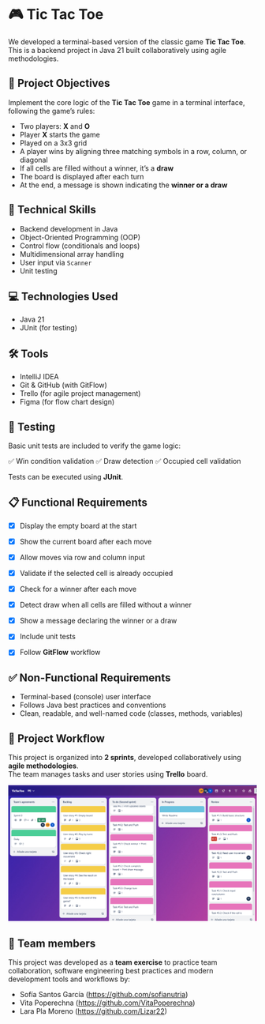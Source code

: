 # 🎮 Tic Tac Toe


We developed a terminal-based version of the classic game **Tic Tac Toe**. This is a backend project in Java 21 built collaboratively using agile methodologies.


## 📌 Project Objectives

Implement the core logic of the **Tic Tac Toe** game in a terminal interface, following the game’s rules:
- Two players: **X** and **O**
- Player **X** starts the game
- Played on a 3x3 grid
- A player wins by aligning three matching symbols in a row, column, or diagonal
- If all cells are filled without a winner, it’s a **draw**
- The board is displayed after each turn
- At the end, a message is shown indicating the **winner or a draw**


## 🧠 Technical Skills

- Backend development in Java
- Object-Oriented Programming (OOP)
- Control flow (conditionals and loops)
- Multidimensional array handling
- User input via `Scanner`
- Unit testing



## 💻 Technologies Used

- Java 21
- JUnit (for testing)

## 🛠 Tools

- IntelliJ IDEA
- Git & GitHub (with GitFlow)
- Trello (for agile project management)
- Figma (for flow chart design)


## 🧪 Testing

Basic unit tests are included to verify the game logic:

✅ Win condition validation
✅ Draw detection
✅ Occupied cell validation

Tests can be executed using **JUnit**.


## 📋 Functional Requirements

- [x] Display the empty board at the start
- [x] Show the current board after each move
- [x] Allow moves via row and column input
- [x] Validate if the selected cell is already occupied
- [x] Check for a winner after each move
- [x] Detect draw when all cells are filled without a winner
- [x] Show a message declaring the winner or a draw
- [x] Include unit tests
- [x] Follow **GitFlow** workflow


## ✅ Non-Functional Requirements

- Terminal-based (console) user interface
- Follows Java best practices and conventions
- Clean, readable, and well-named code (classes, methods, variables)


## 🧩 Project Workflow

This project is organized into **2 sprints**, developed collaboratively using **agile methodologies**.  
The team manages tasks and user stories using **Trello** board.

![Tic Tac Toe Board Preview](assets/images/trello-board.png)


## 🤝 Team members

This project was developed as a **team exercise** to practice team collaboration, software engineering best practices and modern development tools and workflows by:

- Sofía Santos García (https://github.com/sofianutria)
- Vita Poperechna (https://github.com/VitaPoperechna)
- Lara Pla Moreno (https://github.com/Lizar22)





